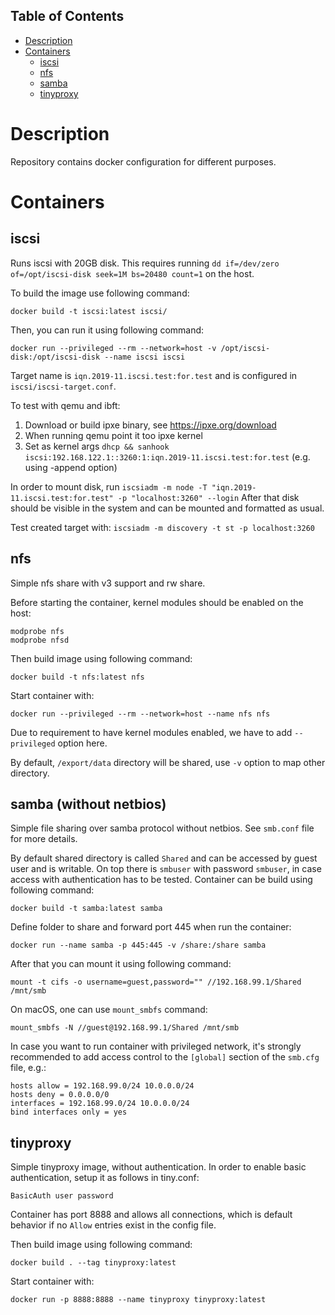 ## Table of Contents
* [Description](#description)
* [Containers](#containers)
  * [iscsi](#iscsi)
  * [nfs](#nfs)
  * [samba](#samba-without-netbios)
  * [tinyproxy](#tinyproxy)

# Description
Repository contains docker configuration for different purposes.

# Containers

## iscsi
Runs iscsi with 20GB disk.
This requires running `dd if=/dev/zero of=/opt/iscsi-disk seek=1M bs=20480 count=1` on the host.

To build the image use following command:
```
docker build -t iscsi:latest iscsi/
```

Then, you can run it using following command:
```
docker run --privileged --rm --network=host -v /opt/iscsi-disk:/opt/iscsi-disk --name iscsi iscsi
```
Target name is `iqn.2019-11.iscsi.test:for.test` and is configured in `iscsi/iscsi-target.conf`.

To test with qemu and ibft:
1. Download or build ipxe binary, see https://ipxe.org/download
2. When running qemu point it too ipxe kernel
3. Set as kernel args `dhcp && sanhook iscsi:192.168.122.1::3260:1:iqn.2019-11.iscsi.test:for.test` (e.g. using -append option)


In order to mount disk, run `iscsiadm -m node -T "iqn.2019-11.iscsi.test:for.test" -p "localhost:3260" --login`
After that disk should be visible in the system and can be mounted and formatted as usual.

Test created target with:
`iscsiadm -m discovery -t st -p localhost:3260`

## nfs
Simple nfs share with v3 support and rw share.

Before starting the container, kernel modules should be enabled on the host:
```
modprobe nfs
modprobe nfsd
```

Then build image using following command:
```
docker build -t nfs:latest nfs
```

Start container with:
```
docker run --privileged --rm --network=host --name nfs nfs
```

Due to requirement to have kernel modules enabled, we have to add `--privileged`
option here.

By default, `/export/data` directory will be shared, use `-v` option to map
other directory.

## samba (without netbios)
Simple file sharing over samba protocol without netbios.
See `smb.conf` file for more details.

By default shared directory is called `Shared` and can be accessed by guest user
and is writable. On top there is `smbuser` with password `smbuser`, in case
access with authentication has to be tested.
Container can be build using following command:
```
docker build -t samba:latest samba
```

Define folder to share and forward port 445 when run the container:
```
docker run --name samba -p 445:445 -v /share:/share samba
```

After that you can mount it using following command:
```
mount -t cifs -o username=guest,password="" //192.168.99.1/Shared /mnt/smb
```

On macOS, one can use `mount_smbfs` command:
```
mount_smbfs -N //guest@192.168.99.1/Shared /mnt/smb
```

In case you want to run container with privileged network, it's strongly
recommended to add access control to the `[global]` section of the `smb.cfg`
file, e.g.:
```
hosts allow = 192.168.99.0/24 10.0.0.0/24
hosts deny = 0.0.0.0/0
interfaces = 192.168.99.0/24 10.0.0.0/24
bind interfaces only = yes
```

## tinyproxy
Simple tinyproxy image, without authentication.
In order to enable basic authentication, setup it as follows in tiny.conf:
```
BasicAuth user password
```
Container has port 8888 and allows all connections, which is default behavior
if no `Allow` entries exist in the config file.

Then build image using following command:
```
docker build . --tag tinyproxy:latest
```

Start container with:
```
docker run -p 8888:8888 --name tinyproxy tinyproxy:latest
```
